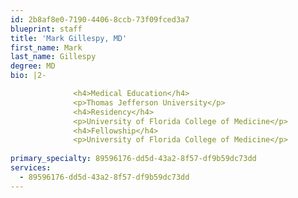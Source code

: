 ```yaml
---
id: 2b8af8e0-7190-4406-8ccb-73f09fced3a7
blueprint: staff
title: 'Mark Gillespy, MD'
first_name: Mark
last_name: Gillespy
degree: MD
bio: |2-

              <h4>Medical Education</h4>
              <p>Thomas Jefferson University</p>
              <h4>Residency</h4>
              <p>University of Florida College of Medicine</p>
              <h4>Fellowship</h4>
              <p>University of Florida College of Medicine</p>
          
primary_specialty: 89596176-dd5d-43a2-8f57-df9b59dc73dd
services:
  - 89596176-dd5d-43a2-8f57-df9b59dc73dd
---
```

